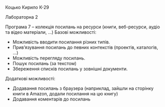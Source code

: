 Коцько Кирило К-29

Лабораторна 2

Програма 7 – колекція посилань на ресурси (книги, веб-ресурси, аудіо та відео матеріали, …)
Базові можливості:
 - Можливість вводити посилання різних типів.
 - Прив’язування посилань до певних контекстів (проектів, каталогів, …)
 - Можливість перегляду посилань.
 - Пошук посилань (за текстом) 
 - Збереження списків посилань у зовнішні документи.

Додаткові можливості:
 - Додавання посилань з браузера (наприклад, зайшли на сторінку книги в Amazon, додали посилання на цю книгу)
 - Додавання коментарів до посилань



